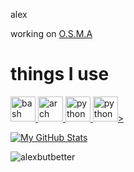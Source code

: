 alex

working on [O.S.M.A](https://alexbutbetter.github.io/O.S.M.A/) 

<h1> things I use </h1>
<p align="left"> <a href="https://www.gnu.org/software/bash/" target="_blank" rel="noreferrer"> <img src="https://www.vectorlogo.zone/logos/gnu_bash/gnu_bash-icon.svg" alt="bash" width="40" height="40"/> <a href="https://archlinux.org" target="_blank" rel="noreferrer"> <img src="https://www.vectorlogo.zone/logos/archlinux/archlinux-icon.svg" alt="arch" width="40" height="40"/>  <a href="https://python.org" target="_blank" rel="noreferrer"> <img src="https://www.vectorlogo.zone/logos/python/python-icon.svg" alt="python" width="40" height="40"/> <a href="https://unity.com" target="_blank" rel="noreferrer"> <img src="https://www.vectorlogo.zone/logos/unity3d/unity3d-icon.svg" alt="python" width="40" height="40"/>>

 

[![My GitHub Stats](https://github-readme-stats.vercel.app/api/?username=alexbutbetter&count_private=true&theme=tokyonight&showicons=true)]()

<p><img align="center" src="https://github-readme-stats.vercel.app/api/top-langs?username=alexbutbetter&show_icons=true&theme=tokyonight&locale=en&layout=compact" alt="alexbutbetter" /></p>


